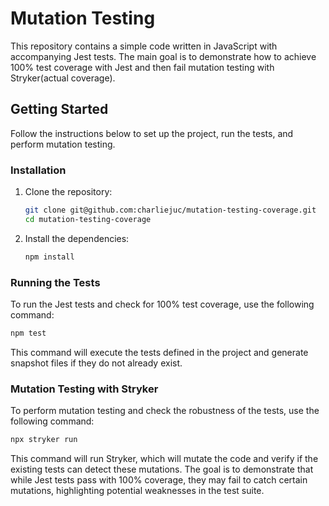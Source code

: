
# Mutation Testing

This repository contains a simple code written in JavaScript with accompanying Jest tests. The main goal is to demonstrate how to achieve 100% test coverage with Jest and then fail mutation testing with Stryker(actual coverage).

## Getting Started

Follow the instructions below to set up the project, run the tests, and perform mutation testing.

### Installation

1. Clone the repository:
   ```bash
   git clone git@github.com:charliejuc/mutation-testing-coverage.git
   cd mutation-testing-coverage
   ```

2. Install the dependencies:
   ```bash
   npm install
   ```

### Running the Tests

To run the Jest tests and check for 100% test coverage, use the following command:
```bash
npm test
```

This command will execute the tests defined in the project and generate snapshot files if they do not already exist.

### Mutation Testing with Stryker

To perform mutation testing and check the robustness of the tests, use the following command:
```bash
npx stryker run
```

This command will run Stryker, which will mutate the code and verify if the existing tests can detect these mutations. The goal is to demonstrate that while Jest tests pass with 100% coverage, they may fail to catch certain mutations, highlighting potential weaknesses in the test suite.
